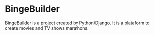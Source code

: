 # BingeBuilder
BingeBuilder is a project created by Python/Django. It is a plataform to create movies and TV shows marathons.
